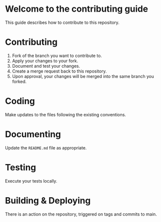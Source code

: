 # Welcome to the contributing guide
This guide describes how to contribute to this repository.

# Contributing
1. Fork of the branch you want to contribute to.
1. Apply your changes to your fork.
1. Document and test your changes.
1. Create a merge request back to this repository.
1. Upon approval, your changes will be merged into the same branch you forked. 

# Coding
Make updates to the files following the existing conventions.

# Documenting
Update the `README.md` file as appropriate.

# Testing
Execute your tests locally. 

# Building & Deploying
There is an action on the repository, triggered on tags and commits to main.

